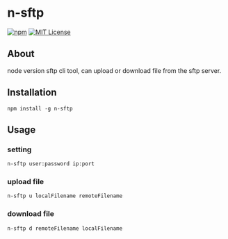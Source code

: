 # n-sftp

[![npm][npm-image]][npm-url]
[![MIT License][mit-license-image]][mit-license-url]

[npm-url]: https://www.npmjs.com/package/n-sftp
[npm-image]: https://img.shields.io/npm/v/n-sftp.svg?label=npm%20version
[mit-license-url]: LICENSE
[mit-license-image]: https://camo.githubusercontent.com/d59450139b6d354f15a2252a47b457bb2cc43828/68747470733a2f2f696d672e736869656c64732e696f2f6e706d2f6c2f7365727665726c6573732e737667




## About

node version sftp cli tool, can upload or download file from the sftp server.

## Installation

`npm install -g n-sftp`

## Usage

### setting
```bash
n-sftp user:password ip:port
```

### upload file
```bash
n-sftp u localFilename remoteFilename
```

### download file
```bash
n-sftp d remoteFilename localFilename
```

